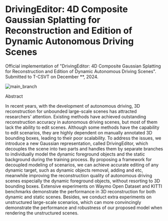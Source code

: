 # DrivingEditor: 4D Composite Gaussian Splatting for Reconstruction and Edition of Dynamic Autonomous Driving Scenes
Official implementation of "DrivingEditor: 4D Composite Gaussian Splatting for Reconstruction and Edition of Dynamic Autonomous Driving Scenes". Submitted to T-CSVT on December **, 2024.

![main_branch](https://github.com/user-attachments/assets/48782666-ff6a-44d7-adcc-8c763c6ae76a)

Abstract

In recent years, with the development of autonomous driving, 3D reconstruction for unbounded large-scale scenes has attracted researchers' attention. Existing methods have achieved outstanding reconstruction accuracy in autonomous driving scenes, but most of them lack the ability to edit scenes. Although some methods have the capability to edit scenarios, they are highly dependent on manually annotated 3D bounding boxes, leading to their poor scalability. To address the issues, we introduce a new Gaussian representation, called DrivingEditor, which decouples the scene into two parts and handles them by separate branches to individually model the dynamic foreground objects and the static background during the training process. By proposing a framework for decoupled modeling of scenarios, we can achieve accurate editing of any dynamic target, such as dynamic objects removal, adding and etc, meanwhile improving the reconstruction quality of autonomous driving scenes especially the dynamic foreground objects, without resorting to 3D bounding boxes. Extensive experiments on Waymo Open Dataset and KITTI benchmarks demonstrate the performance in 3D reconstruction for both dynamic and static scenes. Besides, we conduct extra experiments on unstructured large-scale scenarios, which can more convincingly demonstrate the performance and robustness of our proposed model when rendering the unstructured scenes.

